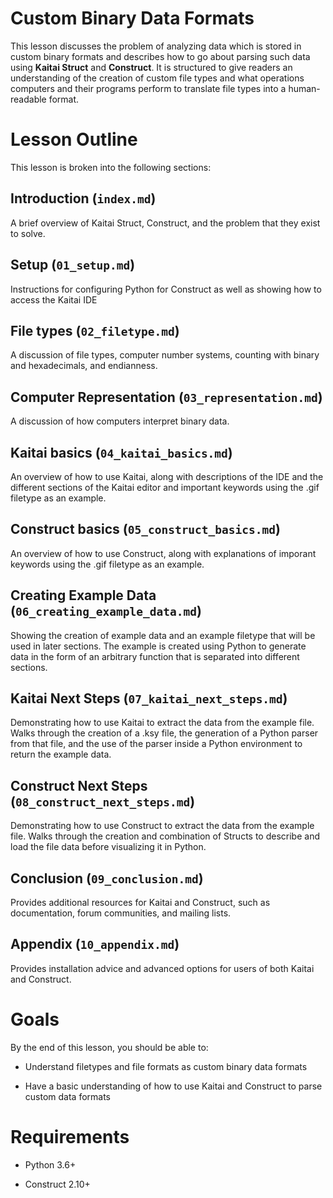 # Custom Binary Data Formats
This lesson discusses the problem of analyzing data which is stored in custom binary formats and describes how to go about parsing such data using **Kaitai Struct** and **Construct**. It is structured to give readers an understanding of the creation of custom file types and what operations computers and their programs perform to translate file types into a human-readable format.
# Lesson Outline
This lesson is broken into the following sections:
## Introduction (`index.md`)
A brief overview of Kaitai Struct, Construct, and the problem that they exist to solve.
## Setup (`01_setup.md`)
Instructions for configuring Python for Construct as well as showing how to access the Kaitai IDE
## File types (`02_filetype.md`)
A discussion of file types, computer number systems, counting with binary and hexadecimals, and endianness.
## Computer Representation (`03_representation.md`)
A discussion of how computers interpret binary data.
## Kaitai basics (`04_kaitai_basics.md`)
An overview of how to use Kaitai, along with descriptions of the IDE and the different sections of the Kaitai editor and important keywords using the .gif filetype as an example.
## Construct basics (`05_construct_basics.md`)
An overview of how to use Construct, along with explanations of imporant keywords using the .gif filetype as an example.
## Creating Example Data (`06_creating_example_data.md`)
Showing the creation of example data and an example filetype that will be used in later sections. The example is created using Python to generate data in the form of an arbitrary function that is separated into different sections.
## Kaitai Next Steps (`07_kaitai_next_steps.md`)
Demonstrating how to use Kaitai to extract the data from the example file. Walks through the creation of a .ksy file, the generation of a Python parser from that file, and the use of the parser inside a Python environment to return the example data.
## Construct Next Steps (`08_construct_next_steps.md`)
Demonstrating how to use Construct to extract the data from the example file. Walks through the creation and combination of Structs to describe and load the file data before visualizing it in Python.
## Conclusion (`09_conclusion.md`)
Provides additional resources for Kaitai and Construct, such as documentation, forum communities, and mailing lists.
## Appendix (`10_appendix.md`)
Provides installation advice and advanced options for users of both Kaitai and Construct.
# Goals
By the end of this lesson, you should be able to:

* Understand filetypes and file formats as custom binary data formats

* Have a basic understanding of how to use Kaitai and Construct to parse custom data formats
# Requirements

* Python 3.6+

* Construct 2.10+